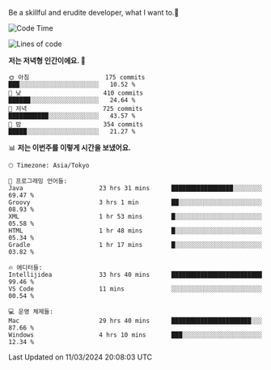Be a skillful and erudite developer, what I want to.👶

<!--START_SECTION:waka-->
![Code Time](http://img.shields.io/badge/Code%20Time-500%20hrs%2059%20mins-blue)

![Lines of code](https://img.shields.io/badge/%EC%A0%80%EB%8A%94%20%EC%97%AC%ED%83%9C%EA%B9%8C%EC%A7%80%20-801.4%20thousand%20%EC%A4%84%EC%9D%98%20%EC%BD%94%EB%93%9C%EB%A5%BC%20%EC%9E%91%EC%84%B1%ED%96%88%EC%96%B4%EC%9A%94.-blue)

**저는 저녁형 인간이에요. 🦉** 

```text
🌞 아침                     175 commits         ███░░░░░░░░░░░░░░░░░░░░░░   10.52 % 
🌆 낮　                     410 commits         ██████░░░░░░░░░░░░░░░░░░░   24.64 % 
🌃 저녁                     725 commits         ███████████░░░░░░░░░░░░░░   43.57 % 
🌙 밤　                     354 commits         █████░░░░░░░░░░░░░░░░░░░░   21.27 % 
```


📊 **저는 이번주를 이렇게 시간을 보냈어요.** 

```text
🕑︎ Timezone: Asia/Tokyo

💬 프로그래밍 언어들: 
Java                     23 hrs 31 mins      █████████████████░░░░░░░░   69.47 % 
Groovy                   3 hrs 1 min         ██░░░░░░░░░░░░░░░░░░░░░░░   08.93 % 
XML                      1 hr 53 mins        █░░░░░░░░░░░░░░░░░░░░░░░░   05.58 % 
HTML                     1 hr 48 mins        █░░░░░░░░░░░░░░░░░░░░░░░░   05.34 % 
Gradle                   1 hr 17 mins        █░░░░░░░░░░░░░░░░░░░░░░░░   03.82 % 

🔥 에디터들: 
Intellijidea             33 hrs 40 mins      █████████████████████████   99.46 % 
VS Code                  11 mins             ░░░░░░░░░░░░░░░░░░░░░░░░░   00.54 % 

💻 운영 체제들: 
Mac                      29 hrs 40 mins      ██████████████████████░░░   87.66 % 
Windows                  4 hrs 10 mins       ███░░░░░░░░░░░░░░░░░░░░░░   12.34 % 
```


 Last Updated on 11/03/2024 20:08:03 UTC
<!--END_SECTION:waka-->
